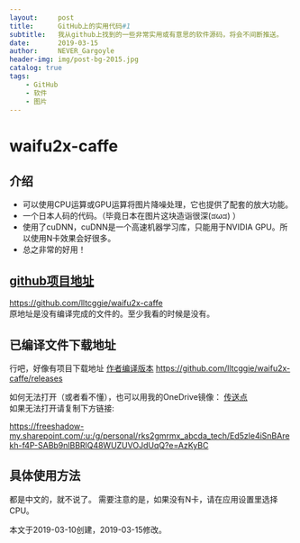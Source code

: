 ```yaml
---
layout:     post
title:      GitHub上的实用代码#1
subtitle:   我从github上找到的一些非常实用或有意思的软件源码，将会不间断推送。
date:       2019-03-15
author:     NEVER_Gargoyle
header-img: img/post-bg-2015.jpg
catalog: true
tags:
    - GitHub
    - 软件
    - 图片
---
```

# waifu2x-caffe  
## 介绍
- 可以使用CPU运算或GPU运算将图片降噪处理，它也提供了配套的放大功能。
- 一个日本人码的代码。（毕竟日本在图片这块造诣很深(ಡωಡ) ）
- 使用了cuDNN，cuDNN是一个高速机器学习库，只能用于NVIDIA GPU。所以使用N卡效果会好很多。
- 总之非常的好用！


## [github项目地址](https://github.com/lltcggie/waifu2x-caffe)
https://github.com/lltcggie/waifu2x-caffe  
原地址是没有编译完成的文件的。至少我看的时候是没有。


## 已编译文件下载地址
行吧，好像有项目下载地址
[作者编译版本](https://github.com/lltcggie/waifu2x-caffe/releases)
https://github.com/lltcggie/waifu2x-caffe/releases

如何无法打开（或者看不懂），也可以用我的OneDrive镜像：
[传送点](https://freeshadow-my.sharepoint.com/:u:/g/personal/rks2gmrmx_abcda_tech/Ed5zle4iSnBArekh-f4P-SABb9nlBBRlQ48WUZUVOJdUqQ?e=AzKyBC)  
如果无法打开请复制下方链接:

https://freeshadow-my.sharepoint.com/:u:/g/personal/rks2gmrmx_abcda_tech/Ed5zle4iSnBArekh-f4P-SABb9nlBBRlQ48WUZUVOJdUqQ?e=AzKyBC  

## 具体使用方法
都是中文的，就不说了。
需要注意的是，如果没有N卡，请在应用设置里选择CPU。


本文于2019-03-10创建，2019-03-15修改。

